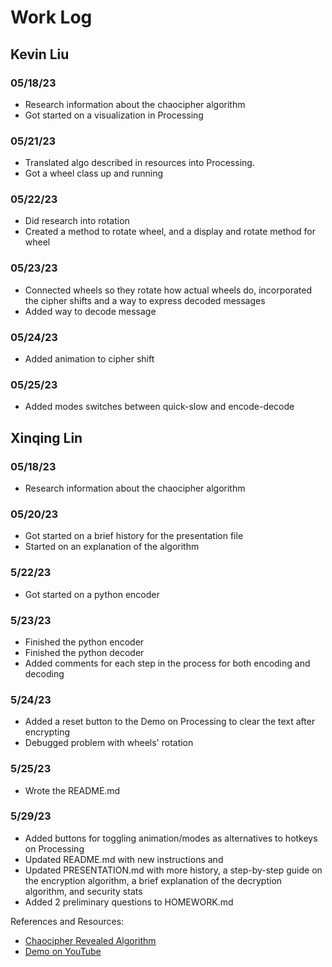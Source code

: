 # Work Log

## Kevin Liu

### 05/18/23

- Research information about the chaocipher algorithm
- Got started on a visualization in Processing

### 05/21/23

- Translated algo described in resources into Processing.
- Got a wheel class up and running

### 05/22/23

- Did research into rotation
- Created a method to rotate wheel, and a display and rotate method for 
wheel

### 05/23/23

- Connected wheels so they rotate how actual wheels do, incorporated the 
cipher shifts and a way to express decoded messages
- Added way to decode message

### 05/24/23
- Added animation to cipher shift

### 05/25/23
- Added modes switches between quick-slow and encode-decode


## Xinqing Lin

### 05/18/23

- Research information about the chaocipher algorithm

### 05/20/23

- Got started on a brief history for the presentation file
- Started on an explanation of the algorithm

### 5/22/23

- Got started on a python encoder

### 5/23/23

- Finished the python encoder
- Finished the python decoder
- Added comments for each step in the process for both encoding and decoding

### 5/24/23

- Added a reset button to the Demo on Processing to clear the text after encrypting
- Debugged problem with wheels' rotation

### 5/25/23

- Wrote the README.md

### 5/29/23
- Added buttons for toggling animation/modes as alternatives to hotkeys on Processing
- Updated README.md with new instructions and 
- Updated PRESENTATION.md with more history, a step-by-step guide on the encryption algorithm, a brief explanation of the decryption algorithm, and security stats
- Added 2 preliminary questions to HOMEWORK.md

References and Resources:
- [Chaocipher Revealed Algorithm](http://www.chaocipher.com/ActualChaocipher/Chaocipher-Revealed-Algorithm.pdf)
- [Demo on YouTube](https://www.youtube.com/watch?v=0tL9A69olRc)